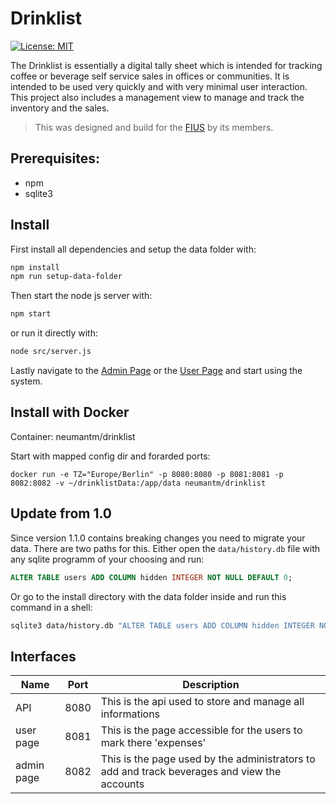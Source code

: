 # Drinklist
[![License: MIT](https://img.shields.io/badge/License-MIT-yellow.svg)](https://opensource.org/licenses/MIT)

The Drinklist is essentially a digital tally sheet which is intended for tracking coffee or beverage self service sales in offices or communities. It is intended to be used very quickly and with very minimal user interaction. This project also includes a management view to manage and track the inventory and the sales.

> This was designed and build for the [FIUS](https://fius.informatik.uni-stuttgart.de) by its members.


## Prerequisites:

 *  npm
 *  sqlite3


## Install

First install all dependencies and setup the data folder with:
```Bash
npm install
npm run setup-data-folder
```

Then start the node js server with:
```Bash
npm start
```

or run it directly with:
```Bash
node src/server.js
```

Lastly navigate to the [Admin Page](http://localhost:8082) or the [User Page](http://localhost:8081) and start using the system.


## Install with Docker
Container: neumantm/drinklist

Start with mapped config dir and forarded ports:
```
docker run -e TZ="Europe/Berlin" -p 8080:8080 -p 8081:8081 -p 8082:8082 -v ~/drinklistData:/app/data neumantm/drinklist
```


## Update from 1.0

Since version 1.1.0 contains breaking changes you need to migrate your data. There are two paths for this. Either open the `data/history.db` file with any sqlite programm of your choosing and run:
```SQL
ALTER TABLE users ADD COLUMN hidden INTEGER NOT NULL DEFAULT 0;
```

Or go to the install directory with the data folder inside and run this command in a shell:
```Bash
sqlite3 data/history.db "ALTER TABLE users ADD COLUMN hidden INTEGER NOT NULL DEFAULT 0;"
```


## Interfaces
| Name       | Port | Description                                                                                  |
|------------|------|----------------------------------------------------------------------------------------------|
| API        | 8080 | This is the api used to store and manage all informations                                    |
| user page  | 8081 | This is the page accessible for the users to mark there 'expenses'                           |
| admin page | 8082 | This is the page used by the administrators to add and track beverages and view the accounts |
